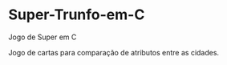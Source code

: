 # Super-Trunfo-em-C
Jogo de Super em C

Jogo de cartas para comparação de atributos entre as cidades.
